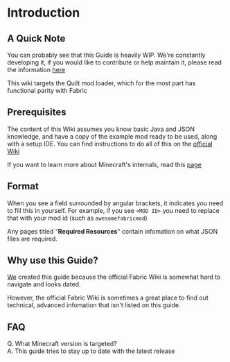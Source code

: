 # Introduction

## A Quick Note

You can probably see that this Guide is heavily WIP. We're constantly developing it, if you would like to contribute or help maintain it, please read the information [here](https://github.com/JamCoreModding/FabricTutorials)

This wiki targets the Quilt mod loader, which for the most part has functional parity with Fabric

## Prerequisites

The content of this Wiki assumes you know basic Java and JSON knowledge, and have a copy of the example mod ready to be used, along with a setup IDE. You can find instructions to do all of this on the [official Wiki](https://fabricmc.net/wiki/tutorial:setup)

If you want to learn more about Minecraft's internals, read this [page](how-does-minecraft-work.md)

## Format

When you see a field surrounded by angular brackets, it indicates you need to fill this in yourself. For example, if you see `<MOD ID>` you need to replace that with your mod id (such as `awesomefabricmod`)

Any pages titled "**Required Resources**" contain infomation on what JSON files are required.

## Why use this Guide?

[We](contributors.md#editors) created this guide because the official Fabric Wiki is somewhat hard to navigate and looks dated.

However, the official Fabric Wiki is sometimes a great place to find out technical, advanced infomation that isn't listed on this guide.

## FAQ

Q. What Minecraft version is targeted?\
A. This guide tries to stay up to date with the latest release

